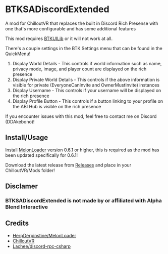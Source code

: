 # BTKSADiscordExtended
A mod for ChilloutVR that replaces the built in Discord Rich Presense with one that's more configurable and has some additional features

This mod requires [BTKUILib](https://github.com/BTK-Development/BTKUILib) or it will not work at all.

There's a couple settings in the BTK Settings menu that can be found in the QuickMenu!

1. Display World Details - This controls if world information such as name, privacy mode, image, and player count are displayed on the rich presence
2. Display Private World Details - This controls if the above information is visible for private (EveryoneCanInvite and OwnerMustInvite) instances
3. Display Username - This controls if your username will be displayed on the rich presence
4. Display Profile Button - This controls if a button linking to your profile on the ABI Hub is visible on the rich presence

If you encounter issues with this mod, feel free to contact me on Discord (DDAkebono)!

## Install/Usage
Install [MelonLoader](https://github.com/HerpDerpinstine/MelonLoader) version 0.6.1 or higher, this is required as the mod has been updated specifically for 0.6.1!

Download the latest release from [Releases](https://github.com/ddakebono/BTKSASelfPortrait/releases) and place in your ChilloutVR/Mods folder!

## Disclamer
### BTKSADiscordExtended is not made by or affiliated with Alpha Blend Interactive

## Credits
* [HerpDerpinstine/MelonLoader](https://github.com/HerpDerpinstine/MelonLoader)
* [ChilloutVR](https://store.steampowered.com/app/661130/ChilloutVR/)
* [Lachee/discord-rpc-csharp](https://github.com/Lachee/discord-rpc-csharp)
